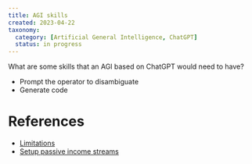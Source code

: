 ```yaml
---
title: AGI skills
created: 2023-04-22
taxonomy:
  category: [Artificial General Intelligence, ChatGPT]
  status: in progress
---
```


What are some skills that an AGI based on ChatGPT would need to have?

* Prompt the operator to disambiguate
* Generate code

# References
* [Limitations](../limitations/article.md)
* [Setup passive income streams](../setup-passive-income-streams/article.md)
